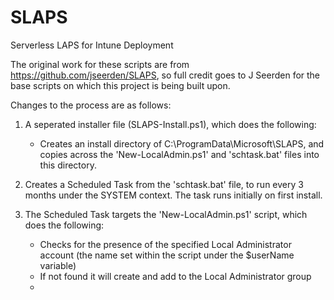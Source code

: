 # SLAPS
Serverless LAPS for Intune Deployment

The original work for these scripts are from https://github.com/jseerden/SLAPS, so full credit goes to J Seerden for the base scripts on which this project is being built upon.

Changes to the process are as follows:

1. A seperated installer file (SLAPS-Install.ps1), which does the following:
    - Creates an install directory of C:\ProgramData\Microsoft\SLAPS, and copies across the 'New-LocalAdmin.ps1' and 'schtask.bat' files into this directory.

2. Creates a Scheduled Task from the 'schtask.bat' file, to run every 3 months under the SYSTEM context. The task runs initially on first install.

3. The Scheduled Task targets the 'New-LocalAdmin.ps1' script, which does the following:
    - Checks for the presence of the specified Local Administrator account (the name set within the script under the $userName variable)
    - If not found it will create and add to the Local Administrator group
    - 